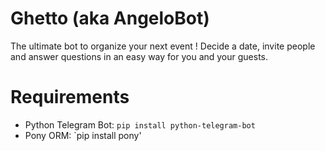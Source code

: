 # Ghetto (aka AngeloBot)

The ultimate bot to organize your next event ! Decide a date, invite people and answer questions in an easy way for you and your guests.

# Requirements

- Python Telegram Bot: `pip install python-telegram-bot`
- Pony ORM: `pip install pony'
